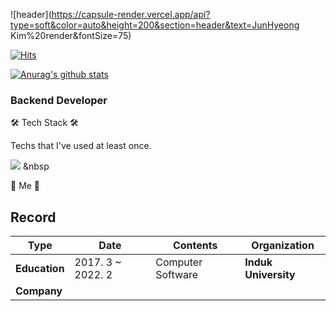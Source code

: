 ![header](https://capsule-render.vercel.app/api?type=soft&color=auto&height=200&section=header&text=JunHyeong Kim%20render&fontSize=75)

[![Hits](https://hits.seeyoufarm.com/api/count/incr/badge.svg?url=https%3A%2F%2Fgithub.com%2Fkjh1305&count_bg=%2379C83D&title_bg=%23555555&icon=datadog.svg&icon_color=%23E7E7E7&title=hits&edge_flat=false)](https://hits.seeyoufarm.com)

[![Anurag's github stats](https://github-readme-stats.vercel.app/api?username=kjh1305)](https://github.com/anuraghazra/github-readme-stats)



### **Backend Developer**


🛠 Tech Stack 🛠


Techs that I've used at least once.


<img src="https://img.shields.io/badge/Python-3766AB?style=flat-square&logo=Python&logoColor=white"/></a> &nbsp 


🌟 Me 🌟

## Record

| **Type** | **Date** | **Contents** | **Organization** |
|---|---|---|---|
| **Education** | 2017. 3 ~ 2022. 2 | Computer Software | **Induk University** |
| **Company** |   |   |   |

<!--
**kjh1305/kjh1305** is a ✨ _special_ ✨ repository because its `README.md` (this file) appears on your GitHub profile.

Here are some ideas to get you started:

- 🔭 I’m currently working on ...
- 🌱 I’m currently learning ...
- 👯 I’m looking to collaborate on ...
- 🤔 I’m looking for help with ...
- 💬 Ask me about ...
- 📫 How to reach me: ...
- 😄 Pronouns: ...
- ⚡ Fun fact: ...
-->
